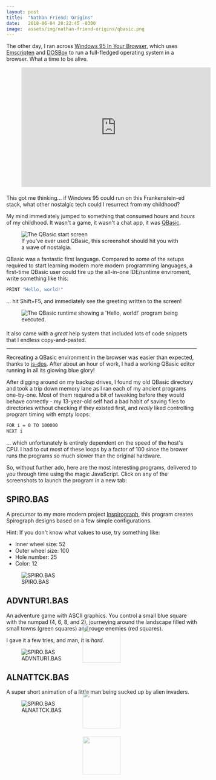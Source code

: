 ```yaml
---
layout: post
title:  "Nathan Friend: Origins"
date:   2018-06-04 20:22:45 -0300
image:  assets/img/nathan-friend-origins/qbasic.png
---
```


The other day, I ran across [Windows 95 In Your Browser](https://win95.ajf.me/), which uses [Emscripten](https://github.com/kripken/emscripten) and [DOSBox](https://www.dosbox.com/download.php?main=1) to run a full-fledged operating system in a browser. What a time to be alive.

<figure style="margin-bottom: 20px;">
    <iframe width="500" height="315" src="https://www.youtube.com/embed/qu32fBkiHFE" frameborder="0" allow="autoplay; encrypted-media" allowfullscreen></iframe>
</figure>

This got me thinking... if Windows 95 could run on this Frankenstein-ed stack, what other nostalgic tech could I resurrect from my childhood?

My mind immediately jumped to something that consumed hours and _hours_ of my childhood. It wasn't a game, it wasn't a chat app, it was [QBasic](https://en.wikipedia.org/wiki/QBasic).

<figure>
    <img src="{{ 'assets/img/nathan-friend-origins/qbasic.png' | relative_url }}" alt="The QBasic start screen" />
    <figcaption>If you've ever used QBasic, this screenshot should hit you with a wave of nostalgia.</figcaption>
</figure>

QBasic was a fantastic first language. Compared to some of the setups required to start learning modern more modern programming languages, a first-time QBasic user could fire up the all-in-one IDE/runtime enviroment, write something like this:

```sh
PRINT "Hello, world!"
```

... hit <span class="keyboard-key">Shift</span>+<span class="keyboard-key">F5</span>, and immediately see the greeting written to the screen!

<figure style="margin-bottom: 20px;">
    <img src="{{ 'assets/img/nathan-friend-origins/hello-world.png' | relative_url }}" alt="The QBasic runtime showing a 'Hello, world!' program being executed." />
</figure>

It also came with a _great_ help system that included lots of code snippets that I endless copy-and-pasted.

---

Recreating a QBasic environment in the browser was easier than expected, thanks to [js-dos](http://js-dos.com/). After about an hour of work, I had a working QBasic editor running in all its glowing blue glory!

After digging around on my backup drives, I found my old QBasic directory and took a trip down memory lane as I ran each of my ancient programs one-by-one. Most of them required a bit of tweaking before they would behave correctly - my 13-year-old self had a bad habit of saving files to directories without checking if they existed first, and _really_ liked controlling program timing with empty loops:

```sh
FOR i = 0 TO 100000
NEXT i
```

... which unfortunately is entirely dependent on the speed of the host's CPU. I had to cut most of these loops by a factor of 100 since the brower runs the programs so much slower than the original hardware.

So, without further ado, here are the most interesting programs, delivered to you through time using the magic JavaScript. Click on any of the screenshots to launch the program in a new tab:

## SPIRO.BAS

A precursor to my more modern project [Inspirograph](https://nathanfriend.io/inspirograph), this program creates Spirograph designs based on a few simple configurations.

Hint: If you don\'t know what values to use, try something like:

-   Inner wheel size: 52
-   Outer wheel size: 100
-   Hole number: 25
-   Color: 12

<div class="runnable-program" 
     data-program-link="https://nathanfriend.io/origins?file=SPIRO.BAS">
    <figure>
        <img src="{{ 'assets/img/nathan-friend-origins/spiro.bas-screenshot.png' | relative_url }}" alt="SPIRO.BAS" />
        <figcaption>SPIRO.BAS</figcaption>
    </figure>
    <div class="runnable-program-overlay">
        <img class="play-button" src="{{ 'assets/img/nathan-friend-origins/baseline-play_circle_outline-24px.svg' | relative_url }}" />
    </div>
</div>

## ADVNTUR1.BAS

An adventure game with ASCII graphics. You control a small blue square with the numpad (<span class="keyboard-key">4</span>, <span class="keyboard-key">6</span>, <span class="keyboard-key">8</span>, and <span class="keyboard-key">2</span>), journeying around the landscape filled with small towns (green squares) and rouge enemies (red squares).

I gave it a few tries, and man, it is _hard_.

<div class="runnable-program" 
     data-program-link="https://nathanfriend.io/origins?file=ADVNTUR1.BAS">
    <figure>
        <img src="{{ 'assets/img/nathan-friend-origins/advntur1.bas-screenshot.png' | relative_url }}" alt="SPIRO.BAS" />
        <figcaption>ADVNTUR1.BAS</figcaption>
    </figure>
    <div class="runnable-program-overlay">
        <img class="play-button higher" src="{{ 'assets/img/nathan-friend-origins/baseline-play_circle_outline-24px.svg' | relative_url }}" />
    </div>
</div>

## ALNATTCK.BAS

A super short animation of a little man being sucked up by alien invaders.

<div class="runnable-program" 
     data-program-link="https://nathanfriend.io/origins?file=ALNATTCK.BAS">
    <figure>
        <img src="{{ 'assets/img/nathan-friend-origins/alnattck.bas-screenshot.png' | relative_url }}" alt="SPIRO.BAS" />
        <figcaption>ALNATTCK.BAS</figcaption>
    </figure>
    <div class="runnable-program-overlay">
        <img class="play-button highest" src="{{ 'assets/img/nathan-friend-origins/baseline-play_circle_outline-24px.svg' | relative_url }}" />
    </div>
</div>

<style>
    .runnable-program {
        position: relative;
    }

    .runnable-program .runnable-program-overlay {
        width: 100%;
        height: 100%;
        position: absolute;
        top: 0;
        cursor: pointer;
    }

    .runnable-program .runnable-program-overlay:hover {
        background: rgba(255, 255, 255, .12);
    }

    .runnable-program .runnable-program-overlay .play-button {
        position: relative;
        display: block;
        width: 100px;
        height: 100px;
        margin: 0 auto;
        margin-top: 139px;
        opacity: .5;
    }

    .runnable-program .runnable-program-overlay .play-button.higher {
        margin-top: 110px;
    }

    .runnable-program .runnable-program-overlay .play-button.highest {
        margin-top: 95px;
    }

    .runnable-program .runnable-program-overlay:hover .play-button {
        opacity: .8;
    }
</style>

<script
    src="https://code.jquery.com/jquery-3.3.1.min.js"
    integrity="sha256-FgpCb/KJQlLNfOu91ta32o/NMZxltwRo8QtmkMRdAu8="
    crossorigin="anonymous">
</script>

<script>
    $(function() {
        $('.runnable-program').click(function() {
            var $this = $(this);
            window.open($this.attr('data-program-link'),'_newtab');
        });
    });
</script>
